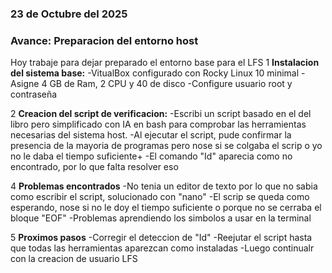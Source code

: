### 23 de Octubre del 2025
### Avance: Preparacion del entorno host 
Hoy trabaje para dejar preparado el entorno base para el LFS
1 **Instalacion del sistema base:**
  -VitualBox configurado con Rocky Linux 10 minimal
  -Asigne 4 GB de Ram, 2 CPU y 40 de disco
  -Configure usuario root y contraseña

2 **Creacion del script de verificacion:**
  -Escribi un script basado en el del libro pero simplificado con IA en bash para comprobar las herramientas necesarias del sistema host.
  -Al ejecutar el script, pude confirmar la presencia de la mayoria de programas pero nose si se colgaba el scrip o yo no le daba el tiempo suficiente+
  -El comando "Id" aparecia como no encontrado, por lo que falta resolver eso 

4 **Problemas encontrados**
  -No tenia un editor de texto por lo que no sabia como escribir el script, solucionado con "nano"
  -El scrip se queda como esperando, nose si no le doy el tiempo suficiente o porque no se cerraba el bloque "EOF"
  -Problemas aprendiendo los simbolos a usar en la terminal 

5 **Proximos pasos**
  -Corregir el deteccion de "Id"
  -Reejutar el script hasta que todas las herramientas aparezcan como instaladas
  -Luego continualr con la creacion de usuario LFS
